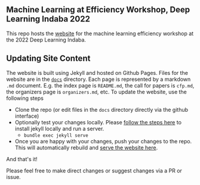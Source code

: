 ## Machine Learning at Efficiency Workshop, Deep Learning Indaba 2022

This repo hosts the [website](https://mlatedge.github.io/mledge-2022/) for the machine learning efficiency workshop at the 2022 Deep Learning Indaba.

## Updating Site Content

The website is built using Jekyll and hosted on Github Pages. Files for the website are in the [`docs`](/docs) directory. Each page is represented by a markdown `.md` document. E.g. the index page is `README.md`, the call for papers is `cfp.md`, the organizers page is `organizers.md`, etc. To update the website, use the following steps

- Clone the repo (or edit files in the `docs` directory directly via the github interface)
- Optionally test your changes locally. Please [follow the steps here](https://docs.github.com/en/pages/setting-up-a-github-pages-site-with-jekyll/testing-your-github-pages-site-locally-with-jekyll) to install jekyll locally and run a server.
  - `bundle exec jekyll serve`
- Once you are happy with your changes, push your changes to the repo. This will automatically rebuild and [serve the website here](https://mlatedge.github.io/mledge-2022/).

And that's it!

Please feel free to make direct changes or suggest changes via a PR or issue.
